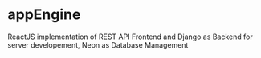 # appEngine
ReactJS implementation of REST API Frontend and Django as Backend for server developement, Neon as Database Management
